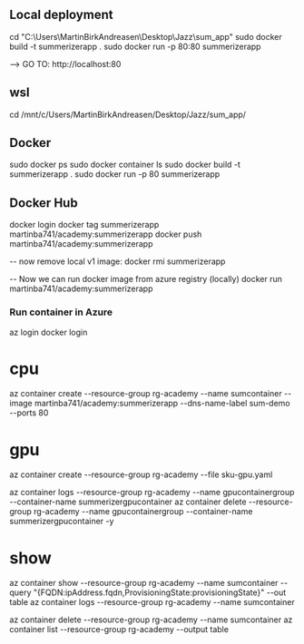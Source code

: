 ## Local deployment
cd "C:\Users\MartinBirkAndreasen\Desktop\Jazz\sum_app"
sudo docker build -t summerizerapp .
sudo docker run -p 80:80 summerizerapp

--> GO TO: http://localhost:80

## wsl
cd /mnt/c/Users/MartinBirkAndreasen/Desktop/Jazz/sum_app/

## Docker
sudo docker ps
sudo docker container ls
sudo docker build -t summerizerapp .
sudo docker run -p 80 summerizerapp


## Docker Hub
docker login
docker tag summerizerapp martinba741/academy:summerizerapp
docker push martinba741/academy:summerizerapp


-- now remove local v1 image:
docker rmi summerizerapp


-- Now we can run docker image from azure registry (locally)
docker run martinba741/academy:summerizerapp


### Run container in Azure
az login
docker login

# cpu
az container create --resource-group rg-academy --name sumcontainer --image martinba741/academy:summerizerapp --dns-name-label sum-demo --ports 80

# gpu
az container create --resource-group rg-academy --file sku-gpu.yaml

az container logs   --resource-group rg-academy --name gpucontainergroup --container-name summerizergpucontainer
az container delete --resource-group rg-academy --name gpucontainergroup --container-name summerizergpucontainer -y

# show
az container show   --resource-group rg-academy --name sumcontainer --query "{FQDN:ipAddress.fqdn,ProvisioningState:provisioningState}" --out table
az container logs   --resource-group rg-academy --name sumcontainer

az container delete --resource-group rg-academy --name sumcontainer
az container list --resource-group rg-academy --output table